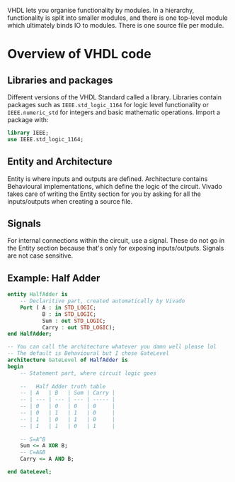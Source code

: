 
VHDL lets you organise functionality by modules. In a hierarchy, functionality is split into smaller modules, and there is one top-level module which ultimately binds IO to modules. There is one source file per module.

# Overview of VHDL code
## Libraries and packages
Different versions of the VHDL Standard called a library. Libraries contain packages such as `IEEE.std_logic_1164` for logic level functionality or `IEEE.numeric_std` for integers and basic mathematic operations. Import a package with:
```vhdl
library IEEE;
use IEEE.std_logic_1164;
```

## Entity and Architecture
Entity is where inputs and outputs are defined. Architecture contains Behavioural implementations, which define the logic of the circuit. Vivado takes care of writing the Entity section for you by asking for all the inputs/outputs when creating a source file.
## Signals
For internal connections within the circuit, use a signal. These do not go in the Entity section because that's only for exposing inputs/outputs. Signals are not case sensitive.
## Example: Half Adder
```vhdl
entity HalfAdder is
	-- Declaritive part, created automatically by Vivado
    Port ( A : in STD_LOGIC;
           B : in STD_LOGIC;
           Sum : out STD_LOGIC;
           Carry : out STD_LOGIC);
end HalfAdder;

-- You can call the architecture whatever you damn well please lol
-- The default is Behavioural but I chose GateLevel
architecture GateLevel of HalfAdder is
begin
	-- Statement part, where circuit logic goes
	
	--   Half Adder truth table
	-- | A   | B   | Sum | Carry |
	-- | --- | --- | --- | ----- |
	-- | 0   | 0   | 0   | 0     |
	-- | 0   | 1   | 1   | 0     |
	-- | 1   | 0   | 1   | 0     |
	-- | 1   | 1   | 0   | 1     |
	
    -- S=A^B
    Sum <= A XOR B;
    -- C=A&B
    Carry <= A AND B;

end GateLevel;
```
